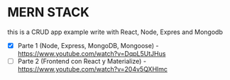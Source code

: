 # MERN STACK
this is a CRUD app example write with React, Node, Expres and Mongodb

- [x] Parte 1 (Node, Express, MongoDB, Mongoose) - https://www.youtube.com/watch?v=DqpL5UtJHus
- [ ] Parte 2 (Frontend con React y Materialize) - https://www.youtube.com/watch?v=204v5QXHlmc